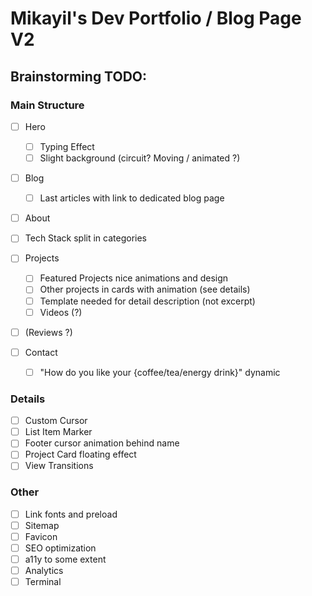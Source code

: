 # Mikayil's Dev Portfolio / Blog Page V2

## Brainstorming TODO: 

### Main Structure
- [ ] Hero
	- [ ] Typing Effect
	- [ ] Slight background (circuit? Moving / animated ?)

- [ ] Blog
	- [ ] Last articles with link to dedicated blog page

- [ ] About

- [ ] Tech Stack split in categories
	
- [ ] Projects
	- [ ] Featured Projects nice animations and design
	- [ ] Other projects in cards with animation (see details)
	- [ ] Template needed for detail description (not excerpt)
	- [ ] Videos (?)

- [ ] (Reviews ?)

- [ ] Contact
	- [ ] "How do you like your {coffee/tea/energy drink}" dynamic

### Details
- [ ] Custom Cursor
- [ ] List Item Marker
- [ ] Footer cursor animation behind name
- [ ] Project Card floating effect
- [ ] View Transitions

### Other
- [ ] Link fonts and preload
- [ ] Sitemap
- [ ] Favicon
- [ ] SEO optimization
- [ ] a11y to some extent
- [ ] Analytics
- [ ] Terminal
